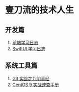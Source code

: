 # 壹刀流的技术人生

## 开发篇

1. [前端学习日志](./docs/front-end/README.md)
2. [SwiftUI 学习日志](./docs/iOS/README.md)

## 系统工具篇

1. [Git 实战之九阴真经](./docs/git/README.md)
2. [CentOS 9 实战速查手册](./docs/centos9/README.md)
